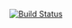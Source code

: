 [![Build Status](https://dev.azure.com/pticasper/DevProject/_apis/build/status%2Fwebappbykerim.GitApp?branchName=master)](https://dev.azure.com/pticasper/DevProject/_build/latest?definitionId=8&branchName=master)
